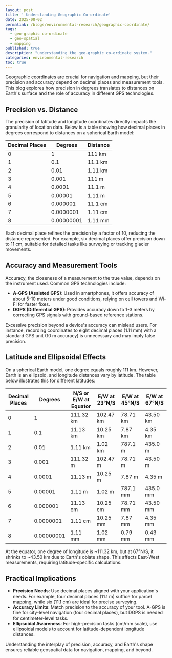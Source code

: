 ```yaml
---
layout: post
title: ' Understanding Geographic Co-ordinate'
date: 2025-08-02
permalink: /blogs/environmental-research/geographic-coordinate/
tags:
  - geo-graphic co-ordinate
  - geo-spatial
  - mapping
published: true
description: "understanding the geo-graphic co-ordinate system."
categories: environmental-research
toc: true
---
```




Geographic coordinates are crucial for navigation and mapping, but their precision and accuracy depend on decimal places and measurement tools. This blog explores how precision in degrees translates to distances on Earth's surface and the role of accuracy in different GPS technologies.

## Precision vs. Distance

The precision of latitude and longitude coordinates directly impacts the granularity of location data. Below is a table showing how decimal places in degrees correspond to distances on a spherical Earth model:

| Decimal Places | Degrees    | Distance   |
|----------------|------------|------------|
| 0              | 1          | 111 km     |
| 1              | 0.1        | 11.1 km    |
| 2              | 0.01       | 1.11 km    |
| 3              | 0.001      | 111 m      |
| 4              | 0.0001     | 11.1 m     |
| 5              | 0.00001    | 1.11 m     |
| 6              | 0.000001   | 11.1 cm    |
| 7              | 0.0000001  | 1.11 cm    |
| 8              | 0.00000001 | 1.11 mm    |

Each decimal place refines the precision by a factor of 10, reducing the distance represented. For example, six decimal places offer precision down to 11 cm, suitable for detailed tasks like surveying or tracking glacier movements.

## Accuracy and Measurement Tools

Accuracy, the closeness of a measurement to the true value, depends on the instrument used. Common GPS technologies include:

- **A-GPS (Assisted GPS)**: Used in smartphones, it offers accuracy of about 5-10 meters under good conditions, relying on cell towers and Wi-Fi for faster fixes.
- **DGPS (Differential GPS)**: Provides accuracy down to 1-3 meters by correcting GPS signals with ground-based reference stations.

Excessive precision beyond a device's accuracy can mislead users. For instance, recording coordinates to eight decimal places (1.11 mm) with a standard GPS unit (10 m accuracy) is unnecessary and may imply false precision.

## Latitude and Ellipsoidal Effects

On a spherical Earth model, one degree equals roughly 111 km. However, Earth is an ellipsoid, and longitude distances vary by latitude. The table below illustrates this for different latitudes:

| Decimal Places | Degrees    | N/S or E/W at Equator | E/W at 23°N/S | E/W at 45°N/S | E/W at 67°N/S |
|----------------|------------|-----------------------|---------------|---------------|---------------|
| 0              | 1          | 111.32 km             | 102.47 km     | 78.71 km      | 43.50 km      |
| 1              | 0.1        | 11.13 km              | 10.25 km      | 7.87 km       | 4.35 km       |
| 2              | 0.01       | 1.11 km               | 1.02 km       | 787.1 m       | 435.0 m       |
| 3              | 0.001      | 111.32 m              | 102.47 m      | 78.71 m       | 43.50 m       |
| 4              | 0.0001     | 11.13 m               | 10.25 m       | 7.87 m        | 4.35 m        |
| 5              | 0.00001    | 1.11 m                | 1.02 m        | 787.1 mm      | 435.0 mm      |
| 6              | 0.000001   | 11.13 cm              | 10.25 cm      | 78.71 mm      | 43.50 mm      |
| 7              | 0.0000001  | 1.11 cm               | 10.25 mm      | 7.87 mm       | 4.35 mm       |
| 8              | 0.00000001 | 1.11 mm               | 1.02 mm       | 0.79 mm       | 0.43 mm       |

At the equator, one degree of longitude is ~111.32 km, but at 67°N/S, it shrinks to ~43.50 km due to Earth's oblate shape. This affects East-West measurements, requiring latitude-specific calculations.

## Practical Implications

- **Precision Needs**: Use decimal places aligned with your application's needs. For example, four decimal places (11.1 m) suffice for parcel mapping, while six (11.1 cm) are ideal for precise surveying.
- **Accuracy Limits**: Match precision to the accuracy of your tool. A-GPS is fine for city-level navigation (four decimal places), but DGPS is needed for centimeter-level tasks.
- **Ellipsoidal Awareness**: For high-precision tasks (cm/mm scale), use ellipsoidal models to account for latitude-dependent longitude distances.

Understanding the interplay of precision, accuracy, and Earth's shape ensures reliable geospatial data for navigation, mapping, and beyond.


